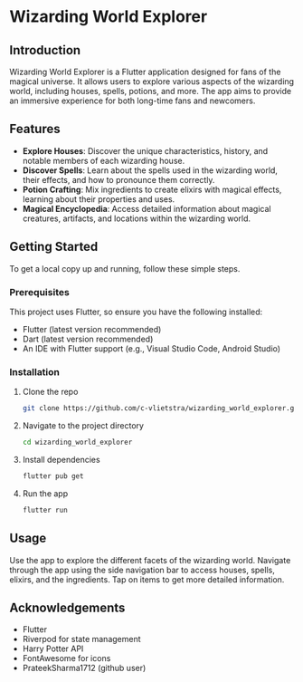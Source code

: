 # Wizarding World Explorer

## Introduction

Wizarding World Explorer is a Flutter application designed for fans of the magical universe. It allows users to explore various aspects of the wizarding world, including houses, spells, potions, and more. The app aims to provide an immersive experience for both long-time fans and newcomers.

## Features

- **Explore Houses**: Discover the unique characteristics, history, and notable members of each wizarding house.
- **Discover Spells**: Learn about the spells used in the wizarding world, their effects, and how to pronounce them correctly.
- **Potion Crafting**: Mix ingredients to create elixirs with magical effects, learning about their properties and uses.
- **Magical Encyclopedia**: Access detailed information about magical creatures, artifacts, and locations within the wizarding world.

## Getting Started

To get a local copy up and running, follow these simple steps.

### Prerequisites

This project uses Flutter, so ensure you have the following installed:
- Flutter (latest version recommended)
- Dart (latest version recommended)
- An IDE with Flutter support (e.g., Visual Studio Code, Android Studio)

### Installation

1. Clone the repo
   ```sh
   git clone https://github.com/c-vlietstra/wizarding_world_explorer.git
2. Navigate to the project directory
   ```sh
   cd wizarding_world_explorer
3. Install dependencies
    ```sh
    flutter pub get
4. Run the app
   ```sh
   flutter run
## Usage

Use the app to explore the different facets of the wizarding world. Navigate through the app using the side navigation bar to access houses, spells, elixirs, and the ingredients. Tap on items to get more detailed information.

## Acknowledgements

- Flutter
- Riverpod for state management
- Harry Potter API
- FontAwesome for icons
- PrateekSharma1712 (github user)
